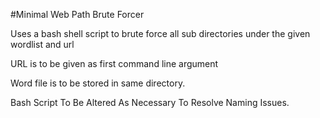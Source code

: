 #Minimal Web Path Brute Forcer

Uses a bash shell script to brute force all sub directories under the given wordlist and url

URL is to be given as first command line argument 

Word file is to be stored in same directory. 

Bash Script To Be Altered As Necessary To Resolve Naming Issues.



